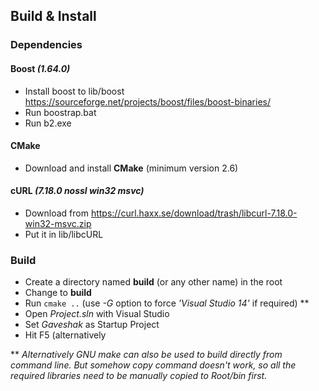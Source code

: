 ## Build & Install
### Dependencies

#### Boost *(1.64.0)*
* Install boost to lib/boost
 https://sourceforge.net/projects/boost/files/boost-binaries/
* Run boostrap.bat
* Run b2.exe

#### CMake 
* Download and install **CMake** (minimum version 2.6)

#### cURL *(7.18.0 nossl win32 msvc)*
* Download from https://curl.haxx.se/download/trash/libcurl-7.18.0-win32-msvc.zip
* Put it in lib/libcURL

### Build
* Create a directory named **build** (or any other name) in the root
* Change to **build**
* Run `cmake ..` (use *-G* option to force *'Visual Studio 14'* if required) **
* Open *Project.sln* with Visual Studio
* Set *Gaveshak* as Startup Project
* Hit F5 (alternatively 

** *Alternatively GNU make can also be used to build directly from command line. 
But somehow copy command doesn't work, so all the required libraries need to be manually copied to Root/bin first.*